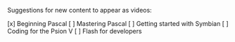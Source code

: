 Suggestions for new content to appear as videos:

[x] Beginning Pascal [ ] Mastering Pascal [ ] Getting started with Symbian [ ] Coding for the Psion V [ ] Flash for developers
